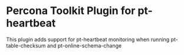 Percona Toolkit Plugin for pt-heartbeat
=======================================

This plugin adds support for pt-heartbeat monitoring when running pt-table-checksum and pt-online-schema-change
